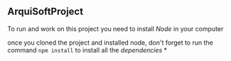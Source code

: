 ## ArquiSoftProject

To run and work on this project you need to install *Node* in your computer

once you cloned the project and installed node,
don't forget to run the command `npm install` to install all the *dependencies*
*
